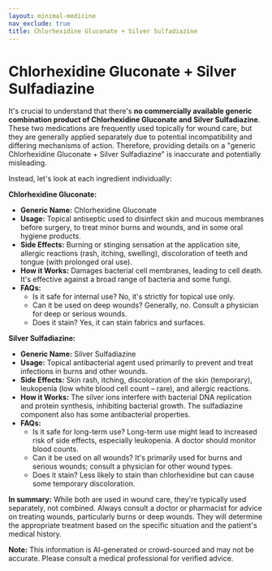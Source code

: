 ```yaml
---
layout: minimal-medicine
nav_exclude: true
title: Chlorhexidine Gluconate + Silver Sulfadiazine
---
```


# Chlorhexidine Gluconate + Silver Sulfadiazine

It's crucial to understand that there's **no commercially available generic combination product of Chlorhexidine Gluconate and Silver Sulfadiazine**.  These two medications are frequently used topically for wound care, but they are generally applied separately due to potential incompatibility and differing mechanisms of action.  Therefore, providing details on a "generic Chlorhexidine Gluconate + Silver Sulfadiazine" is inaccurate and potentially misleading.

Instead, let's look at each ingredient individually:


**Chlorhexidine Gluconate:**

* **Generic Name:** Chlorhexidine Gluconate
* **Usage:** Topical antiseptic used to disinfect skin and mucous membranes before surgery, to treat minor burns and wounds, and in some oral hygiene products.
* **Side Effects:**  Burning or stinging sensation at the application site, allergic reactions (rash, itching, swelling), discoloration of teeth and tongue (with prolonged oral use).
* **How it Works:** Damages bacterial cell membranes, leading to cell death.  It's effective against a broad range of bacteria and some fungi.
* **FAQs:**
    * Is it safe for internal use? No, it's strictly for topical use only.
    * Can it be used on deep wounds?  Generally, no.  Consult a physician for deep or serious wounds.
    * Does it stain? Yes, it can stain fabrics and surfaces.


**Silver Sulfadiazine:**

* **Generic Name:** Silver Sulfadiazine
* **Usage:** Topical antibacterial agent used primarily to prevent and treat infections in burns and other wounds.
* **Side Effects:**  Skin rash, itching, discoloration of the skin (temporary), leukopenia (low white blood cell count – rare), and allergic reactions.
* **How it Works:** The silver ions interfere with bacterial DNA replication and protein synthesis, inhibiting bacterial growth.  The sulfadiazine component also has some antibacterial properties.
* **FAQs:**
    * Is it safe for long-term use?  Long-term use might lead to increased risk of side effects, especially leukopenia.  A doctor should monitor blood counts.
    * Can it be used on all wounds?  It's primarily used for burns and serious wounds; consult a physician for other wound types.
    * Does it stain?  Less likely to stain than chlorhexidine but can cause some temporary discoloration.


**In summary:** While both are used in wound care, they're typically used separately, not combined.  Always consult a doctor or pharmacist for advice on treating wounds, particularly burns or deep wounds.  They will determine the appropriate treatment based on the specific situation and the patient's medical history.


**Note:** This information is AI-generated or crowd-sourced and may not be accurate. Please consult a medical professional for verified advice.